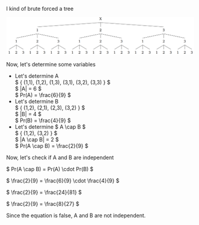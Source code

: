 I kind of brute forced a tree

![alt text](image.png)

Now, let's determine some variables

<ul>
    <li> Let's determine A <br/> 
    $ { (1,1), (1,2), (1,3), (3,1), (3,2), (3,3) } $ <br/> 
    $ |A| = 6 $ <br/> 
    $ Pr(A) = \frac{6}{9} $
    <li> Let's determine B <br/> 
    $ { (1,2), (2,1), (2,3), (3,2) } $ <br/> 
    $ |B| = 4 $ <br/> 
    $ Pr(B) = \frac{4}{9} $
    <li> Let's determine $ A \cap B $ <br/> 
    $ { (1,2), (3,2) } $ <br/> 
    $ |A \cap B| = 2 $ <br/> 
    $ Pr(A \cap B) = \frac{2}{9} $
</ul>

Now, let's check if A and B are independent

$ Pr(A \cap B) = Pr(A) \cdot Pr(B) $

$ \frac{2}{9} = \frac{6}{9} \cdot \frac{4}{9} $

$ \frac{2}{9} = \frac{24}{81} $

$ \frac{2}{9} = \frac{8}{27} $

Since the equation is false, A and B are not independent.

